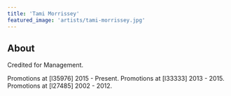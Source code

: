 ```yaml
---
title: 'Tami Morrissey'
featured_image: 'artists/tami-morrissey.jpg'
---
```


## About

Credited for Management.

Promotions at [l35976] 2015 - Present.
Promotions at [l33333] 2013 - 2015.
Promotions at [l27485] 2002 - 2012.

